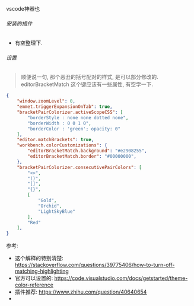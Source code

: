 vscode神器也

###### 安装的插件

- 有空整理下.

###### 设置

> 顺便说一句, 那个恶丑的括号配对的样式, 是可以部分修改的.
> editorBracketMatch 这个键应该有一些属性, 有空学一下.

```json
{
    "window.zoomLevel": 0,
    "emmet.triggerExpansionOnTab": true,
    "bracketPairColorizer.activeScopeCSS": [
        "borderStyle : none none dotted none",
        "borderWidth : 0 0 1 0",
        "borderColor : 'green'; opacity: 0"
    ],
    "editor.matchBrackets": true,
    "workbench.colorCustomizations": { 
        "editorBracketMatch.background": "#e2908255", 
        "editorBracketMatch.border": "#00000000",
    },
    "bracketPairColorizer.consecutivePairColors": [
        "<>",
        "()",
        "[]",
        "{}",
        [
            "Gold",
            "Orchid",
            "LightSkyBlue"
        ],
        "Red"
    ],
}


```

参考:

- 这个解释的特别清楚: https://stackoverflow.com/questions/39775406/how-to-turn-off-matching-highlighting
- 官方可以设置的: https://code.visualstudio.com/docs/getstarted/theme-color-reference
- 插件推荐: https://www.zhihu.com/question/40640654
- 